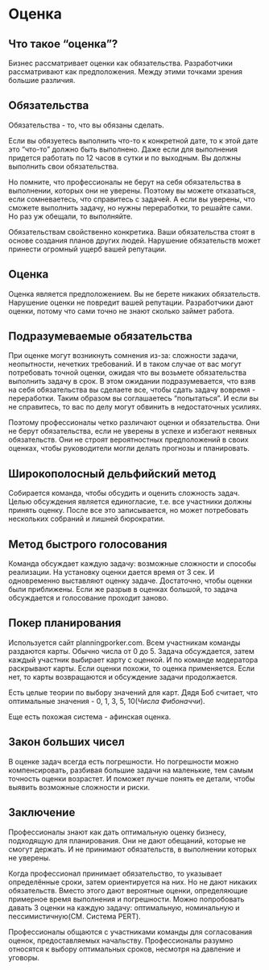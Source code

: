 # Оценка

## Что такое “оценка”?
Бизнес рассматривает оценки как обязательства.
Разработчики рассматривают как предположения.
Между этими точками зрения большие различия.

## Обязательства
Обязательства - то, что вы обязаны сделать.

Если вы обязуетесь выполнить что-то к конкретной дате, то к этой дате это “что-то” должно быть выполнено.
Даже если для выполнения придется работать по 12 часов в сутки и по выходным.
Вы должны выполнить свои обязательства.

Но помните, что профессионалы не берут на себя обязательства в выполнении, которых они не уверены.
Поэтому вы можете отказаться, если сомневаетесь, что справитесь с задачей.
А если вы уверены, что сможете выполнить задачу, но нужны переработки, то решайте сами.
Но раз уж обещали, то выполняйте.

Обязательствам свойственно конкретика.
Ваши обязательства стоят в основе создания планов других людей.
Нарушение обязательств может принести огромный ущерб вашей репутации.

## Оценка
Оценка является предположением. Вы не берете никаких обязательств.
Нарушение оценки не повредит вашей репутации.
Разработчики дают оценки, потому что сами точно не знают сколько займет работа.

## Подразумеваемые обязательства
При оценке могут возникнуть сомнения из-за: сложности задачи, неопытности, нечетких требований.
И в таком случае от вас могут потребовать точной оценки, ожидая что вы возьмете обязательства выполнить задачу в срок.
В этом ожидании подразумевается, что взяв на себя обязательства вы сделаете все, чтобы сдать задачу вовремя - переработки.
Таким образом вы соглашаетесь “попытаться”. И если вы не справитесь, то вас по делу могут обвинить в недостаточных усилиях.

Поэтому профессионалы четко различают оценки и обязательства.
Они не берут обязательства, если не уверены в успехе и избегают неявных обязательств.
Они не строят вероятностных предположений в своих оценках, чтобы руководители могли делать прогнозы и планировать.

## Широкополосный дельфийский метод
Собирается команда, чтобы обсудить и оценить сложность задач.
Целью обсуждения является единогласие, т.е. все участники должны принять оценку.
После все это записывается, но может потребовать нескольких собраний и лишней бюрократии.

## Метод быстрого голосования
Команда обсуждает каждую задачу: возможные сложности и способы реализации. На установку оценки дается время от 3 сек.
И одновременно выставляют оценку задаче. Достаточно, чтобы оценки были приближены.
Если же разрыв в оценках большой, то задача обсуждается и голосование проходит заново.

## Покер планирования
Используется сайт planningporker.com. Всем участникам команды раздаются карты. Обычно числа от 0 до 5.
Задача обсуждается, затем каждый участник выбирает карту с оценкой.
И по команде модератора раскрывают карты.
Если оценки похожи, то оценка применяется. Если нет, то карты возвращаются и обсуждение задачи продолжается.

Есть целые теории по выбору значений для карт.
Дядя Боб считает, что оптимальные значения - 0, 1, 3, 5, 10(*Числа Фибоначчи*). 

Еще есть похожая система - афинская оценка.

## Закон больших чисел
В оценке задач всегда есть погрешности.
Но погрешности можно компенсировать, разбивая большие задачи на маленькие, тем самым точность оценки возрастет. 
И поможет лучше понять ее детали, чтобы выявить возможные сложности и риски.

## Заключение
Профессионалы знают как дать оптимальную оценку бизнесу, подходящую для планирования.
Они не дают обещаний, которые не смогут держать. И не принимают обязательств, в выполнении которых не уверены.

Когда профессионал принимает обязательство, то указывает определённые сроки, затем ориентируется на них.
Но не дают никаких обязательств. Вместо этого дают вероятные оценки, определяющие примерное время выполнения и погрешности.
Можно попробовать давать 3 оценки на каждую задачу: оптимальную, номинальную и пессимистичную(СМ. Система PERT).

Профессионалы общаются с участниками команды для согласования оценок, предоставляемых начальству.
Профессионалы разумно относятся к выбору оптимальных сроков, несмотря на давление и уговоры.
